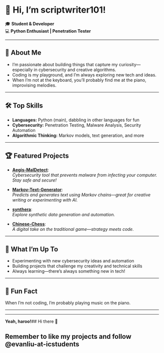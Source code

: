 # 👋 Hi, I’m scriptwriter101!

🎓 **Student & Developer**  
💻 **Python Enthusiast | Penetration Tester**

---

## 🚀 About Me

- I’m passionate about building things that capture my curiosity—especially in cybersecurity and creative algorithms.
- Coding is my playground, and I’m always exploring new tech and ideas.
- When I’m not at the keyboard, you’ll probably find me at the piano, improvising melodies.

---

## 🛠️ Top Skills

- **Languages:** Python (main), dabbling in other languages for fun
- **Cybersecurity:** Penetration Testing, Malware Analysis, Security Automation
- **Algorithmic Thinking:** Markov models, text generation, and more

---

## 🏆 Featured Projects

- [**Aegis-MalDetect**](https://github.com/scriptwriter101/Aegis-MalDetect):  
  *Cybersecurity tool that prevents malware from infecting your computer. Stay safe and secure!*

- [**Markov-Text-Generator**](https://github.com/scriptwriter101/Markov-Text-Generator):  
  *Predicts and generates text using Markov chains—great for creative writing or experimenting with AI.*

- [**synthera**](https://github.com/scriptwriter101/synthera):  
  *Explore synthetic data generation and automation.*

- [**Chinese-Chess**](https://github.com/scriptwriter101/Chinese-Chess):  
  *A digital take on the traditional game—strategy meets code.*

---

## 🌱 What I’m Up To

- Experimenting with new cybersecurity ideas and automation
- Building projects that challenge my creativity and technical skills
- Always learning—there’s always something new in tech!

---

## 🎹 Fun Fact

When I’m not coding, I’m probably playing music on the piano.

---

<!-- Optionally, add social links here! -->

<!--
[LinkedIn](your-link) • [Twitter/X](your-link) • [Personal Website](your-link)
-->

---

**Yeah, haroo!**## Hi there 👋

## Remember to like my projects and follow @evanliu-at-icstudents

<!--
**scriptwriter101/scriptwriter101** is a ✨ _special_ ✨ repository because its `README.md` (this file) appears on your GitHub profile.

Here are some ideas to get you started:

- 🔭 I’m currently working on ...
- 🌱 I’m currently learning ...
- 👯 I’m looking to collaborate on ...
- 🤔 I’m looking for help with ...
- 💬 Ask me about ...
- 📫 How to reach me: ...
- 😄 Pronouns: ...
- ⚡ Fun fact: ...
-->
